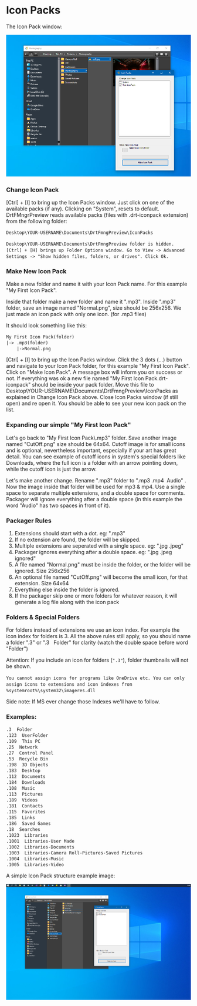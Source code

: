 #  Icon Packs

The Icon Pack window:

![Alt text](/Images/Icon_Pack.png?raw=true "Icon Pack")

### Change Icon Pack

[Ctrl] + [I] to bring up the Icon Packs window. Just click on one of the available packs (if any). Clicking on "System", resets to default. DrtFMngrPreview reads available packs (files with .drt-iconpack extension) from the following folder:

```
Desktop\YOUR-USERNAME\Documents\DrtFmngPreview\IconPacks
```

`Desktop\YOUR-USERNAME\Documents\DrtFmngPreview folder is hidden. [Ctrl] + [H] brings up Folder Options window. Go to View -> Advanced Settings -> "Show hidden files, folders, or drives". Click Ok.`

### Make New Icon Pack

Make a new folder and name it with your Icon Pack name. For this example "My First Icon Pack".

Inside that folder make a new folder and name it ".mp3". Inside ".mp3" folder, save an image named "Normal.png", size should be 256x256. We just made an icon pack with only one icon. (for .mp3 files)

It should look something like this:

```
My First Icon Pack(folder)
|-> .mp3(folder)
    |->Normal.png
```

[Ctrl] + [I] to bring up the Icon Packs window. Click the 3 dots (...) button and navigate to your Icon Pack folder, for this example "My First Icon Pack". Click on "Make Icon Pack". A message box will inform you on success or not. If everything was ok a new file named "My First Icon Pack.drt-iconpack" should be inside your pack folder. Move this file to Desktop\YOUR-USERNAME\Documents\DrtFmngPreview\IconPacks as explained in Change Icon Pack above. Close Icon Packs window (if still open) and re open it. You should be able to see your new icon pack on the list. 

### Expanding our simple "My First Icon Pack"

Let's go back to "My First Icon Pack\\.mp3" folder. Save another image named "CutOff.png" size should be 64x64. Cutoff image is for small icons and is optional, nevertheless  important, especially if your art has great detail. You can see example of cutoff icons in system's special folders like Downloads, where the full icon is a folder with an arrow pointing down, while the cutoff icon is just the arrow.

Let's make another change. Rename ".mp3" folder to ".mp3 .mp4&nbsp; Audio" . Now the image inside that folder will be used for mp3 & mp4. Use a single space to separate multiple extensions, and a double space for comments. Packager will ignore everything after a double space (in this example the word "Audio" has two spaces in front of it).

### Packager Rules

1. Extensions should start with a dot. eg: ".mp3"
2. If no extension are found, the folder will be skipped.
3. Multiple extensions are seperated with a single space. eg: ".jpg .jpeg"
4. Packager ignores everything after a double space. eg: ".jpg .jpeg &nbsp; ignored"
5. A file named "Normal.png" must be inside the folder, or the folder will be ignored. Size 256x256
6. An optional  file named "CutOff.png" will become the small icon, for that extension. Size 64x64
7. Everything else inside the folder is ignored.
8. If the packager skip one or more folders for whatever reason, it will generate a log file along with the icon pack

### Folders & Special Folders

For folders instead of extensions we use an icon index. For example the icon index for folders is 3. All the above rules still apply, so you should name a folder ".3" or ".3 &nbsp; Folder" for clarity (watch the double space before word "Folder")

Attention: If you include an icon for folders (`".3"`), folder thumbnails will not be shown.

`You cannot assign icons for programs like OneDrive etc. You can only assign icons to extensions and icon indexes from %systemroot%\system32\imageres.dll`

Side note: If MS ever change those Indexes we'll have to follow.

### Examples:

```
.3  Folder
.123  UserFolder
.109  This PC
.25  Network
.27  Control Panel
.53  Recycle Bin
.198  3D Objects
.183  Desktop
.112  Documents
.184  Downloads
.108  Music
.113  Pictures
.189  Videos
.181  Contacts
.115  Favorites
.185  Links
.186  Saved Games
.18  Searches
.1023  Libraries
.1001  Libraries-User Made
.1002  Libraries-Documents
.1003  Libraries-Camera Roll-Pictures-Saved Pictures
.1004  Libraries-Music
.1005  Libraries-Video

```

A simple Icon Pack structure example image:

![Alt text](/Images/Icon_Pack_Example.png?raw=true "Icon Pack Example")